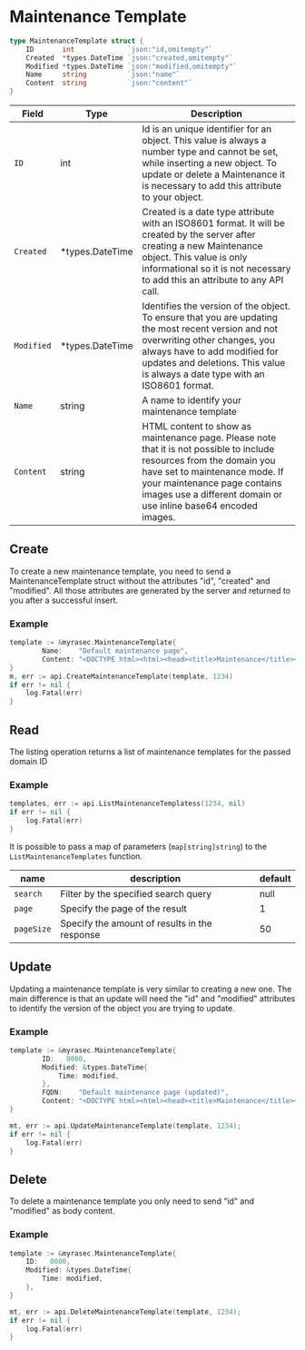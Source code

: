 # Maintenance Template

```go
type MaintenanceTemplate struct {
	ID       int             `json:"id,omitempty"`
	Created  *types.DateTime `json:"created,omitempty"`
	Modified *types.DateTime `json:"modified,omitempty"`
	Name     string          `json:"name"`
	Content  string          `json:"content"`
}
```

| Field | Type | Description|
|---|---|---|
| `ID` | int | Id is an unique identifier for an object. This value is always a number type and cannot be set, while inserting a new object. To update or delete a Maintenance it is necessary to add this attribute to your object. |
| `Created` | *types.DateTime | Created is a date type attribute with an ISO8601 format. It will be created by the server after creating a new Maintenance object. This value is only informational so it is not necessary to add this an attribute to any API call. |
| `Modified` | *types.DateTime | Identifies the version of the object. To ensure that you are updating the most recent version and not overwriting other changes, you always have to add modified for updates and deletions. This value is always a date type with an ISO8601 format. |
| `Name` | string | A name to identify your maintenance template |
| `Content` | string | HTML content to show as maintenance page. Please note that it is not possible to include resources from the domain you have set to maintenance mode. If your maintenance page contains images use a different domain or use inline base64 encoded images. |


## Create
To create a new maintenance template, you need to send a MaintenanceTemplate struct without the attributes "id", "created" and "modified". All those attributes are generated by the server and returned to you after a successful insert.

### Example
```go
template := &myrasec.MaintenanceTemplate{
        Name:    "Default maintenance page",
		Content: "<DOCTYPE html><html><head><title>Maintenance</title></head><body><h1>Maintenance</h1></body></html>",
}
m, err := api.CreateMaintenanceTemplate(template, 1234)
if err != nil {
    log.Fatal(err)
}
```

## Read
The listing operation returns a list of maintenance templates for the passed domain ID

### Example
```go
templates, err := api.ListMaintenanceTemplatess(1234, nil)
if err != nil {
    log.Fatal(err)
}
```

It is possible to pass a map of parameters (`map[string]string`) to the `ListMaintenanceTemplates` function.

| name | description | default |
|---|---|---|
| `search` | Filter by the specified search query | null |
| `page` | Specify the page of the result | 1 |
| `pageSize` | Specify the amount of results in the response | 50 |



## Update
Updating a maintenance template is very similar to creating a new one. The main difference is that an update will need the "id" and "modified" attributes to identify the version of the object you are trying to update.

### Example
```go
template := &myrasec.MaintenanceTemplate{
	    ID:   0000,
		Modified: &types.DateTime{
			Time: modified,
		},
		FQDN:    "Default maintenance page (updated)",
		Content: "<DOCTYPE html><html><head><title>Maintenance</title></head><body><h1>Maintenance</h1></body></html>",
}

mt, err := api.UpdateMaintenanceTemplate(template, 1234);
if err != nil {
    log.Fatal(err)
}
```


## Delete
To delete a maintenance template you only need to send "id" and "modified" as body content.

### Example
```go
template := &myrasec.MaintenanceTemplate{
    ID:   0000,
    Modified: &types.DateTime{
        Time: modified,
    },
}

mt, err := api.DeleteMaintenanceTemplate(template, 1234);
if err != nil {
    log.Fatal(err)
}
```